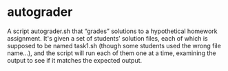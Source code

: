 # autograder

A script autograder.sh that “grades” solutions to a hypothetical homework assignment. It's given a set of students’ solution files, each of which is supposed to be named task1.sh (though some students used the wrong file name…), and the script will run each of them one at a time, examining the output to see if it matches the expected output. 
